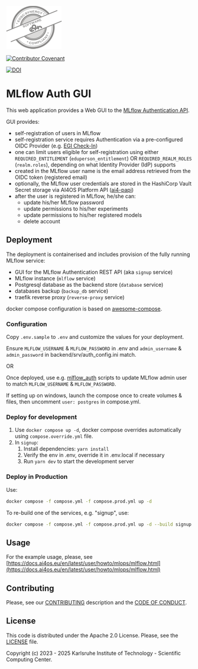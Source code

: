 [![SQAaaS badge](https://github.com/EOSC-synergy/SQAaaS/raw/master/badges/badges_150x116/badge_software_silver.png)](https://api.eu.badgr.io/public/assertions/_am9qRYnSGCcG-MzsW6UdQ "SQAaaS silver badge achieved")

[![Contributor Covenant](https://img.shields.io/badge/Contributor%20Covenant-1.4-4baaaa.svg)](CODE_OF_CONDUCT.md)

[![DOI](https://zenodo.org/badge/DOI/10.5281/zenodo.10689853.svg)](https://doi.org/10.5281/zenodo.10689853)

# MLflow Auth GUI

This web application provides a Web GUI to the [MLflow Authentication API](https://mlflow.org/docs/latest/auth/rest-api.html).

GUI provides:
* self-registration of users in MLflow
* self-registration service requires Authentication via a pre-configured OIDC Provider (e.g. [EGI Check-In](https://docs.egi.eu/users/aai/check-in/))
* one can limit users eligible for self-registration using either `REQUIRED_ENTITLEMENT` (`eduperson_entitlement`) OR `REQUIRED_REALM_ROLES` (`realm.roles`), depending on what Identity Provider (IdP) supports
* created in the MLflow user name is the email address retrieved from the OIDC token (registered email)
* optionally, the MLflow user credentials are stored in the HashiCorp Vault Secret storage via AI4OS Platform API ([ai4-papi](https://github.com/ai4os/ai4-papi)) 
* after the user is registered in MLflow, he/she can:
   * update his/her MLflow password
   * update permissions to his/her experiments
   * update permissions to his/her registered models
   * delete account

## Deployment

The deployment is containerised and includes provision of the fully running MLflow service:
* GUI for the MLflow Authentication REST API (aka `signup` service)
* MLflow instance (`mlflow` service)
* Postgresql database as the backend store (`database` service)
* databases backup (`backup_db` service)
* traefik reverse proxy (`reverse-proxy` service)

docker compose configuration is based on [awesome-compose](https://github.com/docker/awesome-compose).

### Configuration

Copy `.env.sample` to `.env` and customize the values for your deployment.

Ensure `MLFLOW_USERNAME` & `MLFLOW_PASSWORD` in .env and `admin_username` & `admin_password` in backend/srv/auth_config.ini match.

OR

Once deployed, use e.g. [mlflow_auth](https://codebase.helmholtz.cloud/m-team/ai/mlflow_auth) scripts to update MLflow admin user to match `MLFLOW_USERNAME` & `MLFLOW_PASSWORD`.

If setting up on windows, launch the compose once to create volumes & files, then uncomment `user: postgres` in compose.yml.

### Deploy for development

1. Use `docker compose up -d`, docker compose overrides automatically using
   `compose.override.yml` file.
2. In `signup`:
    1. Install dependencies: `yarn install`
    2. Verify the env in .env, override it in .env.local if necessary
    3. Run `yarn dev` to start the development server

### Deploy in Production

Use:

```bash
docker compose -f compose.yml -f compose.prod.yml up -d
```

To re-build one of the services, e.g. "signup", use:

```bash
docker compose -f compose.yml -f compose.prod.yml up -d --build signup
```

## Usage
For the example usage, please, see [https://docs.ai4os.eu/en/latest/user/howto/mlops/mlflow.html](https://docs.ai4os.eu/en/latest/user/howto/mlops/mlflow.html)

## Contributing
Please, see our [CONTRIBUTING](CONTRIBUTING.md) description and the [CODE OF CONDUCT](CODE_OF_CONDUCT.md).

## License
This code is distributed under the Apache 2.0 License. Please, see the [LICENSE](LICENSE) file.

Copyright (c) 2023 - 2025 Karlsruhe Institute of Technology - Scientific Computing Center.
